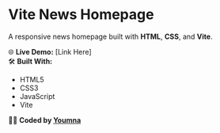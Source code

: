 # Vite News Homepage

A responsive news homepage built with **HTML**, **CSS**, and **Vite**.

🌐 **Live Demo:** [Link Here]  
🛠 **Built With:**  
- HTML5  
- CSS3  
- JavaScript  
- Vite  

👩‍💻 **Coded by [Youmna](https://github.com/yoyoooz)**
